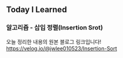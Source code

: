 ## Today I Learned
### 알고리즘 - 삽입 정렬(Insertion Srot)

오늘 정리한 내용의 원본 블로그 링크입니다!  
https://velog.io/@jwlee010523/Insertion-Sort
